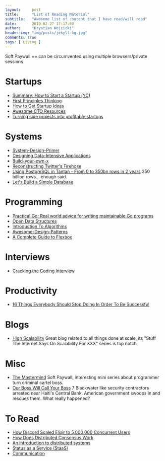 ```yaml
---
layout:     post
title:      "List of Reading Material"
subtitle:   "Awesome list of content that I have read/will read"
date:       2019-02-27 17:17:00
author:     "Krystian Wojcicki"
header-img: "img/posts/jekyll-bg.jpg"
comments: true
tags: [ Living ]
---
```


Soft Paywall == can be circumvented using multiple browsers/private sessions

# Startups

* [Summary: How to Start a Startup (YC)](https://docs.google.com/document/d/1wkJ6Ruh2IiR-caT-PS3n5Yt5VKcmIsVhuQwjgqK7030/edit)
 * [First Principles Thinking](https://medium.com/the-mission/elon-musks-3-step-first-principles-thinking-how-to-think-and-solve-difficult-problems-like-a-ba1e73a9f6c0?fbclid=IwAR1vDu_ywdjqaZHP6ppzoe0WZl2Mif_ffYx6gBZUonDAjx2KpJ17bjJnI1g)
 * [How to Get Startup Ideas](http://www.paulgraham.com/startupideas.html)
* [Awesome CTO Resources](https://github.com/mateusz-brainhub/awesome-cto-resources)
* [Turning side projects into profitable startups](https://levels.io/startups/)

# Systems

* [System-Design-Primer](https://github.com/donnemartin/system-design-primer)
* [Designing Data-Intensive Applications](http://puhonua.com/docs/DDIA.pdf)
* [Build-your-own-x](https://github.com/danistefanovic/build-your-own-x)
* [Reconstructing Twitter's Firehose](https://docs.google.com/document/d/1xVrPoNutyqTdQ04DXBEZW4ZW4A5RAQW2he7qIpTmG-M/preview)
* [Using PostgreSQL in Tantan - From 0 to 350bn rows in 2 years](http://www.pgconf.asia/JP/wp-content/uploads/2016/12/From-0-to-350bn-rows-in-2-years-PgConfAsia2016-v1.pdf) 350 billion rows... enough said.
* [Let's Build a Simple Database](https://cstack.github.io/db_tutorial/)

# Programming
* [Practical Go: Real world advice for writing maintainable Go programs](http://puhonua.com/docs/DDIA.pdf)
* [Open Data Structures](http://opendatastructures.org/ods-java/)
* [Introduction To Algorithms](https://labs.xjtudlc.com/labs/wldmt/reading%20list/books/Algorithms%20and%20optimization/Introduction%20to%20Algorithms.pdf)
* [Awesome-Design-Patterns](https://github.com/DovAmir/awesome-design-patterns)
* [A Complete Guide to Flexbox](https://css-tricks.com/snippets/css/a-guide-to-flexbox/)

# Interviews
* [Cracking the Coding Interview](https://github.com/sunilsoni/Interview-Preparation/blob/master/books/Cracking%20the%20Coding%20Interview%2C%206th%20Edition%20189%20Programming%20Questions%20and%20Solutions.pdf)

# Productivity
* [16 Things Everybody Should Stop Doing In Order To Be Successful](https://medium.com/@parkernash/16-things-everybody-should-stop-doing-in-order-to-be-successful-18be67a70a2c)

# Blogs
* [High Scalability](http://highscalability.com/) Great blog related to all things done at scale, its "Stuff The Internet Says On Scalability For XXX" series is top notch 

# Misc
* [The Mastermind](https://longform.org/posts/the-mastermind) Soft Paywall, interesting mini series about programmer turn criminal cartel boss.
* [Our Boss Will Call Your Boss](https://cepr.shorthandstories.com/haiti-contractors/index.html) 7 Blackwater like security contractors arrested near Haiti's Central Bank. American government swoops in and rescues them. What really happened?

# To Read
* [How Discord Scaled Elixir to 5,000,000 Concurrent Users](https://blog.discordapp.com/scaling-elixir-f9b8e1e7c29b)
* [How Does Distributed Consensus Work](https://medium.com/s/story/lets-take-a-crack-at-understanding-distributed-consensus-dad23d0dc95)
* [An introduction to distributed systems](https://github.com/aphyr/distsys-class)
* [Status as a Service (StaaS)](https://www.eugenewei.com/blog/2019/2/19/status-as-a-service)
* [Communication](https://ubiquity.acm.org/communication.cfm?volume=all)